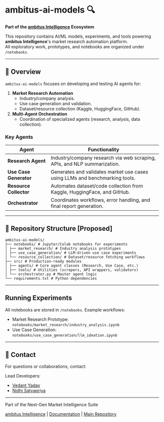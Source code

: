 # ambitus-ai-models 🔍

**Part of the [ambitus Intelligence](https://github.com/ambitus-intelligence) Ecosystem**

This repository contains AI/ML models, experiments, and tools powering **ambitus Intelligence**'s market research automation platform.  
All exploratory work, prototypes, and notebooks are organized under `/notebooks`.

---

## 🚀 Overview

`ambitus-ai-models` focuses on developing and testing AI agents for:
1. **Market Research Automation**  
   - Industry/company analysis.
   - Use case generation and validation.
   - Dataset/resource collection (Kaggle, HuggingFace, GitHub).
2. **Multi-Agent Orchestration**  
   - Coordination of specialized agents (research, analysis, data collection).

### Key Agents
| Agent                  | Functionality                                                                 |
|------------------------|-------------------------------------------------------------------------------|
| **Research Agent**     | Industry/company research via web scraping, APIs, and NLP summarization.      |
| **Use Case Generator** | Generates and validates market use cases using LLMs and benchmarking tools.   |
| **Resource Collector** | Automates dataset/code collection from Kaggle, HuggingFace, and GitHub.       |
| **Orchestrator**       | Coordinates workflows, error handling, and final report generation.           |

---

## 📁 Repository Structure [Proposed]
```
ambitus-ai-models/
├── notebooks/ # Jupyter/Colab notebooks for experiments
│ ├── market_research/ # Industry analysis prototypes
│ ├── use_case_generation/ # LLM-driven use case experiments
│ └── resource_collection/ # Dataset/resource fetching workflows
├── src/ # Production-ready modules
│ ├── agents/ # Core agent classes (Research, Use Case, etc.)
│ ├── tools/ # Utilities (scrapers, API wrappers, validators)
│ └── orchestrator.py # Master agent logic
└── requirements.txt # Python dependencies
```
---
## Running Experiments
All notebooks are stored in `/notebooks`. Example workflows:

- Market Research Prototype: `notebooks/market_research/industry_analysis.ipynb`
- Use Case Generation: `notebooks/use_case_generation/llm_ideation.ipynb`
---

## 📧 Contact
For questions or collaborations, contact:

Lead Developers:
- [Vedant Yadav](@TheMimikyu)
- [Nidhi Satyapriya](@Nidhi-Satyapriya)

---
Part of the Next-Gen Market Intelligence Suite

[ambitus Intelligence](https://github.com/ambitus-intelligence) | [Documentation](https://github.com/ambitus-intelligence) | [Main Repository](https://github.com/ambitus-intelligence)


